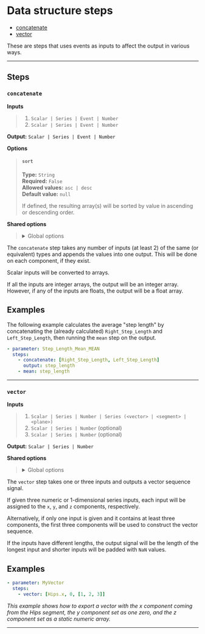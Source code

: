 # Data structure steps

- [concatenate](#concatenate)
- [vector](#vector)

These are steps that uses events as inputs to affect the output 
in various ways.


---

## Steps

### `concatenate`

**Inputs**
>
> 1. `Scalar | Series | Event | Number`
> 2. `Scalar | Series | Event | Number`
>

**Output:** `Scalar | Series | Event | Number`

**Options**
>
> #### `sort`
>
> **Type:** `String`  
> **Required:** `False`  
> **Allowed values:** `asc | desc`  
> **Default value:** `null`  
>
> If defined, the resulting array(s) will be sorted by value in ascending 
> or descending order.
>

**Shared options**
>
> <details><summary>Global options</summary>
> 
> The following options are available globally on all steps.
>
> * [export](./index.md#export)
> * [output](./index.md#output)
> * [set](./index.md#set)
> * [space](./index.md#space)
>
>
></details>
>


The `concatenate` step takes any number of inputs (at least 2) 
of the same (or equivalent) types and appends the values into one 
output. This will be done on each component, if they exist.

Scalar inputs will be converted to arrays. 

If all the inputs are integer arrays, the output will be an integer array.
However, if any of the inputs are floats, the output will be a float array.

## Examples

The following example calculates the average "step length" 
by concatenating the (already calculated) `Right_Step_Length` 
and `Left_Step_Length`, then running the `mean` step on 
the output.

```yaml
- parameter: Step_Length_Mean_MEAN
  steps:
    - concatenate: [Right_Step_Length, Left_Step_Length]
      output: step_length
    - mean: step_length
```


---

### `vector`

**Inputs**
>
> 1. `Scalar | Series | Number | Series (<vector> | <segment> | <plane>)`
> 2. `Scalar | Series | Number` (optional)
> 3. `Scalar | Series | Number` (optional)
>

**Output:** `Scalar | Series | Number`


**Shared options**
>
> <details><summary>Global options</summary>
> 
> The following options are available globally on all steps.
>
> * [export](./index.md#export)
> * [output](./index.md#output)
> * [set](./index.md#set)
> * [space](./index.md#space)
>
>
></details>
>


The `vector` step takes one or three inputs and outputs a 
vector sequence signal. 

If given three numeric or 1-dimensional series inputs, each 
input will be assigned to the `x`, `y`, and `z` components, 
respectively.

Alternatively, if only one input is given and it contains at
least three components, the first three components will be 
used to construct the vector sequence.

If the inputs have different lengths, the output signal will 
be the length of the longest input and shorter inputs will be 
padded with `NaN` values.

## Examples

```yaml
- parameter: MyVector
  steps:
    - vector: [Hips.x, 0, [1, 2, 3]]
```

_This example shows how to export a vector with the x component 
coming from the Hips segment, the y component set as one zero, 
and the z component set as a static numeric array._


---

